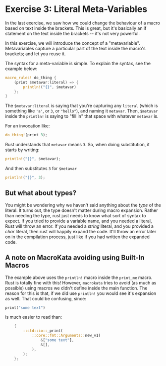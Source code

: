 # Exercise 3: Literal Meta-Variables

In the last exercise, we saw how we could change the behaviour of
a macro based on text inside the brackets. This is great, but it's
basically an if statement on the text inside the brackets -- it's not
very powerful.

In this exercise, we will introduce the concept of a "metavariable".
Metavariables capture a particular part of the text inside the macro's
brackets; and let you reuse it.

The syntax for a meta-variable is simple. To explain the syntax, see the
example below:

``` rust
macro_rules! do_thing {
    (print $metavar:literal) => {
        println!("{}", $metavar)
    };
}
```

The `$metavar:literal` is saying that you're capturing any `literal`
(which is something like `'a'`, or `3`, or `"hello"`), and naming it
`metavar`. Then, `$metavar` inside the `println!` is saying to "fill in"
that space with whatever `metavar` is.

For an invocation like:

``` rust
do_thing!(print 3);
```

Rust understands that `metavar` means `3`. So, when doing substitution,
it starts by writing:

``` rust
println!("{}", $metavar);
```

And then substitutes `3` for `$metavar`

``` rust
println!("{}", 3);
```

## But what about types?

You might be wondering why we haven't said anything about the *type* of the
literal. It turns out, the type doesn't matter during macro expansion. Rather
than needing the type, rust just needs to know what sort of syntax to expect. If
you tried to provide a variable name, and you needed a literal, Rust will throw
an error. If you needed a *string* literal, and you provided a *char* literal,
then rust will happily expand the code. It'll throw an error later on in the
compilation process, just like if you had written the expanded code.


## A note on MacroKata avoiding using Built-In Macros

The example above uses the `println!` macro inside the `print_me`
macro. Rust is totally fine with this! However, `macrokata` tries 
to avoid (as much as possible) using macros we didn't define inside
the main function. The reason for this is that, if we did use `println!`
you would see it's expansion as well. That could be confusing, since:

``` rust
print("some text")
```

is much easier to read than:

``` rust
    {
        ::std::io::_print(
            ::core::fmt::Arguments::new_v1(
                &["some text"],
                &[],
            ),
        );
    };

```


